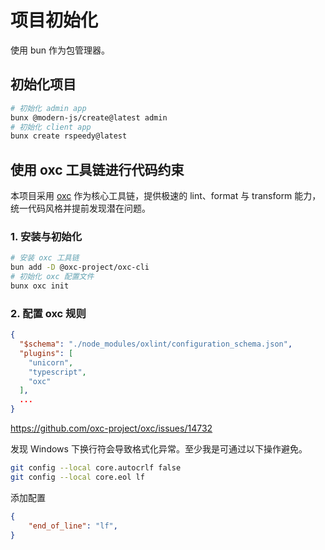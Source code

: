 # 项目初始化

使用 bun 作为包管理器。

## 初始化项目

```bash
# 初始化 admin app
bunx @modern-js/create@latest admin
# 初始化 client app
bunx create rspeedy@latest
```

## 使用 oxc 工具链进行代码约束

本项目采用 [oxc](https://github.com/oxc-project/oxc) 作为核心工具链，提供极速的 lint、format 与 transform 能力，统一代码风格并提前发现潜在问题。

### 1. 安装与初始化

```bash
# 安装 oxc 工具链
bun add -D @oxc-project/oxc-cli
# 初始化 oxc 配置文件
bunx oxc init
```

### 2. 配置 oxc 规则

```json title=.oxlintrc.json
{
  "$schema": "./node_modules/oxlint/configuration_schema.json",
  "plugins": [
    "unicorn",
    "typescript",
    "oxc"
  ],
  ...
}
```

https://github.com/oxc-project/oxc/issues/14732

发现 Windows 下换行符会导致格式化异常。至少我是可通过以下操作避免。

```bash
git config --local core.autocrlf false
git config --local core.eol lf
```

添加配置

```json title=.oxlintrc.json
{
    "end_of_line": "lf",
}
```

